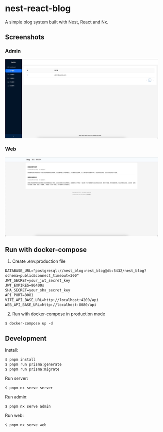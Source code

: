 # nest-react-blog

A simple blog system built with Nest, React and Nx.

## Screenshots

### Admin

![admin](./screenshots/admin.jpg)

### Web

![web](./screenshots/web.jpg)

## Run with docker-compose

1. Create .env.production file

```env
DATABASE_URL="postgresql://nest_blog:nest_blog@db:5432/nest_blog?schema=public&connect_timeout=300"
JWT_SECRET=your_jwt_secret_key
JWT_EXPIRES=86400s
SHA_SECRET=your_sha_secret_key
API_PORT=8081
VITE_API_BASE_URL=http://localhost:4200/api
WEB_API_BASE_URL=http://localhost:8080/api
```

2. Run with docker-compose in production mode

```shell
$ docker-compose up -d
```

## Development

Install:

```shell
$ pnpm install
$ pnpm run prisma:generate
$ pnpm run prisma:migrate
```

Run server:

```shell
$ pnpm nx serve server
```

Run admin:

```shell
$ pnpm nx serve admin
```

Run web:

```shell
$ pnpm nx serve web
```
